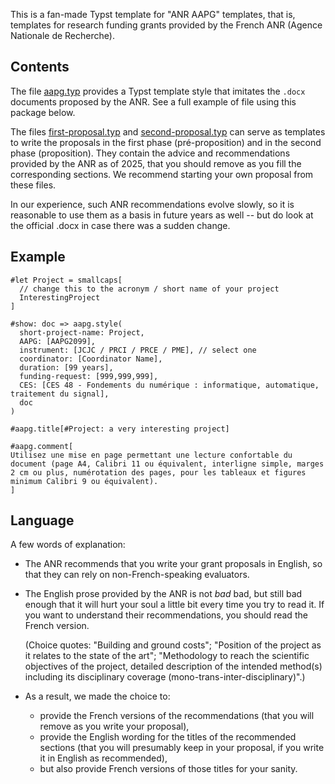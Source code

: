 This is a fan-made Typst template for "ANR AAPG" templates, that is, templates for research funding grants provided by the French ANR (Agence Nationale de Recherche).


## Contents

The file [aapg.typ](./aapg.typ) provides a Typst template style that imitates the `.docx` documents proposed by the ANR. See a full example of file using this package below.

The files [first-proposal.typ](./first-proposal.typ) and [second-proposal.typ](./second-proposal.typ) can serve as templates to write the proposals in the first phase (pré-proposition) and in the second phase (proposition). They contain the advice and recommendations provided by the ANR as of 2025, that you should remove as you fill the corresponding sections. We recommend starting your own proposal from these files.

In our experience, such ANR recommendations evolve slowly, so it is reasonable to use them as a basis in future years as well -- but do look at the official .docx in case there was a sudden change.

## Example

```typst
#let Project = smallcaps[
  // change this to the acronym / short name of your project
  InterestingProject
]

#show: doc => aapg.style(
  short-project-name: Project,
  AAPG: [AAPG2099],
  instrument: [JCJC / PRCI / PRCE / PME], // select one
  coordinator: [Coordinator Name],
  duration: [99 years],
  funding-request: [999,999,999],
  CES: [CES 48 - Fondements du numérique : informatique, automatique, traitement du signal],
  doc
)

#aapg.title[#Project: a very interesting project]

#aapg.comment[
Utilisez une mise en page permettant une lecture confortable du document (page A4, Calibri 11 ou équivalent, interligne simple, marges 2 cm ou plus, numérotation des pages, pour les tableaux et figures minimum Calibri 9 ou équivalent).
]
```

## Language

A few words of explanation:

- The ANR recommends that you write your grant proposals in English, so that they can rely on non-French-speaking evaluators.

- The English prose provided by the ANR is not *bad* bad, but still bad enough that it will hurt your soul a little bit every time you try to read it. If you want to understand their recommendations, you should read the French version.

   (Choice quotes: "Building and ground costs"; "Position of the project as it relates to the state of the art"; "Methodology to reach the scientific objectives of the project, detailed description of the intended method(s) including its disciplinary coverage (mono-trans-inter-disciplinary)".)

- As a result, we made the choice to:
  + provide the French versions of the recommendations (that you will remove as you write your proposal),
  + provide the English wording for the titles of the recommended sections (that you will presumably keep in your proposal, if you write it in English as recommended),
  + but also provide French versions of those titles for your sanity.
